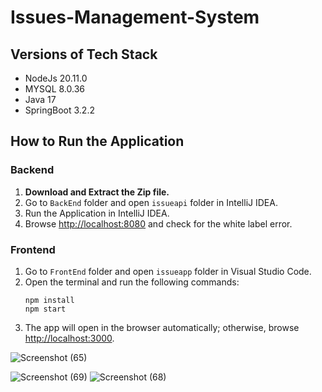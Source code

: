 # Issues-Management-System

## Versions of Tech Stack
- NodeJs 20.11.0
- MYSQL 8.0.36
- Java 17
- SpringBoot 3.2.2

## How to Run the Application

### Backend
1. **Download and Extract the Zip file.**
2. Go to `BackEnd` folder and open `issueapi` folder in IntelliJ IDEA.
3. Run the Application in IntelliJ IDEA.
4. Browse [http://localhost:8080](http://localhost:8080) and check for the white label error.

### Frontend
1. Go to `FrontEnd` folder and open `issueapp` folder in Visual Studio Code.
2. Open the terminal and run the following commands:
    ```
    npm install
    npm start
    ```
3. The app will open in the browser automatically; otherwise, browse [http://localhost:3000](http://localhost:3000).

![Screenshot (65)](https://github.com/Hasitha7/Issues-Management-System/assets/45654397/20b635ba-66b5-4c6e-a05b-5ed3a23cfc86)

![Screenshot (69)](https://github.com/Hasitha7/Issues-Management-System/assets/45654397/23d32845-0da2-4e5a-a95d-dc81d50f98ff)
![Screenshot (68)](https://github.com/Hasitha7/Issues-Management-System/assets/45654397/7c4c5b9d-c1e6-4d85-b51e-dac776961df4)






